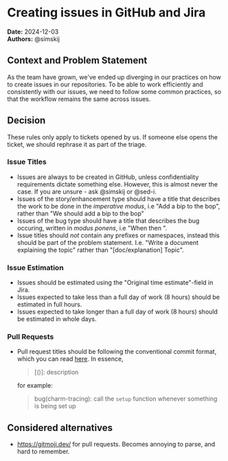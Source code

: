 # Creating issues in GitHub and Jira

**Date:** 2024-12-03<br/>
**Authors:** @simskij

## Context and Problem Statement

As the team have grown, we've ended up diverging in our practices on how to create issues in our
repositories. To be able to work efficiently and consistently with our issues, we need to follow some
common practices, so that the workflow remains the same across issues.

## Decision

These rules only apply to tickets opened by us. If someone else opens the ticket, we should
rephrase it as part of the triage.

### Issue Titles

- Issues are always to be created in GitHub, unless confidentiality requirements dictate something
  else. However, this is almost never the case. If you are unsure - ask @simskij or @sed-i.
- Issues of the story/enhancement type should have a title that describes the work to be done in
  the _imperative modus_, i.e "Add a bip to the bop", rather than "We should add a bip to the bop"
- Issues of the bug type should have a title that describes the bug occuring, written in
  _modus ponens_, i.e "When <condition> then <outcome>".
- Issue titles should _not_ contain any prefixes or namespaces, instead this should be part of
  the problem statement. I.e. "Write a document explaining the topic" rather than "[doc/explanation]
  Topic".

### Issue Estimation

- Issues should be estimated using the "Original time estimate"-field in Jira.
- Issues expected to take less than a full day of work (8 hours) should be estimated in full hours.
- Issues expected to take longer than a full day of work (8 hours) should be estimated in whole days.

### Pull Requests

- Pull request titles should be following the conventional commit format, which you can read
  [here](https://www.conventionalcommits.org/en/v1.0.0/). In essence,

  > <type>[(<scope>)]: description

  for example:

  > bug(charm-tracing): call the `setup` function whenever something is being set up

## Considered alternatives

- https://gitmoji.dev/ for pull requests. Becomes annoying to parse, and hard to remember.
